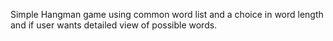 Simple Hangman game using common word list and a choice in word length and if user wants detailed view of possible words. 
